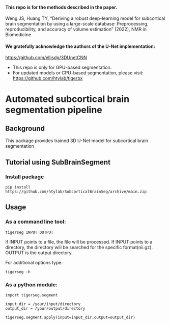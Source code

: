 #### This repo is for the methods described in the paper.
Weng JS, Huang TY, “Deriving a robust deep-learning model for subcortical brain segmentation by using a large-scale database: Preprocessing, reproducibility, and accuracy of volume estimation” (2022), NMR in Biomedicine


#### We gratefully acknowledge the authors of the U-Net implementation:
https://github.com/ellisdg/3DUnetCNN

* This repo is only for GPU-based segmentation.
* For updated models or CPU-based segmentation, please visit: https://github.com/htylab/tigerbx

# Automated subcortical brain segmentation pipeline

## Background
This package provides trained 3D U-Net model for subcortical brain segmentation


## Tutorial using SubBrainSegment

### Install package

    pip install https://github.com/htylab/SubcorticalBrainSeg/archive/main.zip 

## Usage

### As a command line tool:

    tigerseg INPUT OUTPUT

If INPUT points to a file, the file will be processed. If INPUT points to a directory, the directory will be searched for the specific format(nii.gz).
OUTPUT is the output directory.

For additional options type:

    tigerseg -h



### As a python module:

```
import tigerseg.segment

input_dir = /your/input/directory
output_dir = /your/output/directory

tigerseg.segment.apply(input=input_dir,output=output_dir)
```
